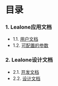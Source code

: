 # 目录

### 1. Lealone应用文档

  * 1.1. [用户文档](https://github.com/codefollower/Lealone/blob/master/docs/%E5%BA%94%E7%94%A8%E6%96%87%E6%A1%A3/%E7%94%A8%E6%88%B7%E6%96%87%E6%A1%A3.md)
  * 1.2. [可配置的参数](https://github.com/codefollower/Lealone/blob/master/docs/%E5%BA%94%E7%94%A8%E6%96%87%E6%A1%A3/%E5%8F%AF%E9%85%8D%E7%BD%AE%E7%9A%84%E5%8F%82%E6%95%B0.txt)

### 2. Lealone设计文档

  * 2.1. [开发文档](https://github.com/codefollower/Lealone/blob/master/docs/%E8%AE%BE%E8%AE%A1%E6%96%87%E6%A1%A3/%E5%BC%80%E5%8F%91%E6%96%87%E6%A1%A3.md)
  * 2.2. [设计文档](https://github.com/codefollower/Lealone/blob/master/docs/%E8%AE%BE%E8%AE%A1%E6%96%87%E6%A1%A3/%E8%AE%BE%E8%AE%A1%E6%96%87%E6%A1%A3.md)
